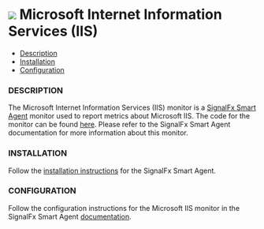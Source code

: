 # ![](https://github.com/signalfx/integrations/blob/master/microsoft-iis/img/integration_microsoftiis.png) Microsoft Internet Information Services (IIS)

- [Description](#description)
- [Installation](#installation)
- [Configuration](#configuration)

### DESCRIPTION

The Microsoft Internet Information Services (IIS) monitor is a <a target="_blank" href="https://github.com/signalfx/integrations/tree/release/signalfx-agent">SignalFx Smart Agent</a> monitor used to report metrics about Microsoft IIS.  The code for the monitor can be found <a target="_blank" href="https://github.com/signalfx/signalfx-agent/tree/master/internal/monitors/windowsiis">here</a>.  Please refer to the SignalFx Smart Agent documentation for more information about this monitor.

### INSTALLATION

Follow the <a target="_blank" href="https://github.com/signalfx/signalfx-agent#installation">installation instructions</a> for the SignalFx Smart Agent.

### CONFIGURATION

Follow the configuration instructions for the Microsoft IIS monitor in the SignalFx Smart Agent <a target="_blank" href="https://github.com/signalfx/signalfx-agent/blob/master/docs/monitors/windows-iis.md">documentation</a>.
